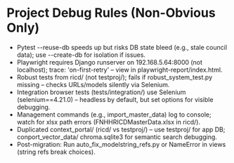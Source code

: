 # Project Debug Rules (Non-Obvious Only)
- Pytest --reuse-db speeds up but risks DB state bleed (e.g., stale council data); use --create-db for isolation if issues.
- Playwright requires Django runserver on 192.168.5.64:8000 (not localhost); trace: 'on-first-retry' – view in playwright-report/index.html.
- Robust tests from ricd/ (not testproj/); fails if robust_system_test.py missing – checks URLs/models silently via Selenium.
- Integration browser tests (tests/integration/) use Selenium (selenium==4.21.0) – headless by default, but set options for visible debugging.
- Management commands (e.g., import_master_data) log to console; watch for xlsx path errors (FNHHRICDMasterData.xlsx in ricd/).
- Duplicated context_portal/ (ricd/ vs testproj/) – use testproj/ for app DB; conport_vector_data/ chroma.sqlite3 for semantic search debugging.
- Post-migration: Run auto_fix_modelstring_refs.py or NameError in views (string refs break choices).